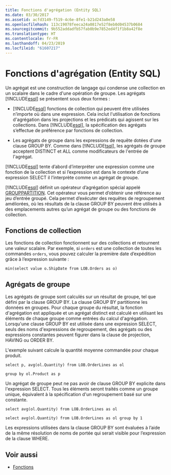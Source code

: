 ```yaml
---
title: Fonctions d'agrégation (Entity SQL)
ms.date: 03/30/2017
ms.assetid: acfd3149-f519-4c6e-8fe1-b21d243a0e58
ms.openlocfilehash: 113c19078feeca24a0817e52f8eb0d04537b0684
ms.sourcegitcommit: 9b552addadfb57fab0b9e7852ed4f1f1b8a42f8e
ms.translationtype: HT
ms.contentlocale: fr-FR
ms.lasthandoff: 04/23/2019
ms.locfileid: "61607217"
---
```

# <a name="aggregate-functions-entity-sql"></a>Fonctions d'agrégation (Entity SQL)
Un agrégat est une construction de langage qui condense une collection en un scalaire dans le cadre d'une opération de groupe. Les agrégats [!INCLUDE[esql](../../../../../../includes/esql-md.md)] se présentent sous deux formes :  
  
- [!INCLUDE[esql](../../../../../../includes/esql-md.md)] fonctions de collection qui peuvent être utilisées n’importe où dans une expression. Cela inclut l'utilisation de fonctions d'agrégation dans les projections et les prédicats qui agissent sur les collections. Dans [!INCLUDE[esql](../../../../../../includes/esql-md.md)], la spécification des agrégats s’effectue de préférence par fonctions de collection.  
  
- Les agrégats de groupe dans les expressions de requête dotées d'une clause GROUP BY. Comme dans [!INCLUDE[tsql](../../../../../../includes/tsql-md.md)], les agrégats de groupe acceptent DISTINCT et ALL comme modificateurs de l'entrée de l'agrégat.  
  
 [!INCLUDE[esql](../../../../../../includes/esql-md.md)] tente d’abord d’interpréter une expression comme une fonction de la collection et si l’expression est dans le contexte d’une expression SELECT il l’interprète comme un agrégat de groupe.  
  
 [!INCLUDE[esql](../../../../../../includes/esql-md.md)] définit un opérateur d’agrégation spécial appelé [GROUPPARTITION](../../../../../../docs/framework/data/adonet/ef/language-reference/grouppartition-entity-sql.md). Cet opérateur vous permet d’obtenir une référence au jeu d’entrée groupé. Cela permet d’exécuter des requêtes de regroupement améliorées, où les résultats de la clause GROUP BY peuvent être utilisés à des emplacements autres qu’un agrégat de groupe ou des fonctions de collection.  
  
## <a name="collection-functions"></a>Fonctions de collection  
 Les fonctions de collection fonctionnent sur des collections et retournent une valeur scalaire. Par exemple, si `orders` est une collection de toutes les commandes `orders`, vous pouvez calculer la première date d’expédition grâce à l’expression suivante :  
  
 `min(select value o.ShipDate from LOB.Orders as o)`  
  
## <a name="group-aggregates"></a>Agrégats de groupe  
 Les agrégats de groupe sont calculés sur un résultat de groupe, tel que défini par la clause GROUP BY. La clause GROUP BY partitionne les données en groupes. Pour chaque groupe du résultat, la fonction d'agrégation est appliquée et un agrégat distinct est calculé en utilisant les éléments de chaque groupe comme entrées du calcul d'agrégation. Lorsqu'une clause GROUP BY est utilisée dans une expression SELECT, seuls des noms d'expressions de regroupement, des agrégats ou des expressions constantes peuvent figurer dans la clause de projection, HAVING ou ORDER BY.  
  
 L'exemple suivant calcule la quantité moyenne commandée pour chaque produit.  
  
 `select p, avg(ol.Quantity) from LOB.OrderLines as ol`  
  
 `group by ol.Product as p`  
  
 Un agrégat de groupe peut ne pas avoir de clause GROUP BY explicite dans l'expression SELECT. Tous les éléments seront traités comme un groupe unique, équivalent à la spécification d'un regroupement basé sur une constante.  
  
 `select avg(ol.Quantity) from LOB.OrderLines as ol`  
  
 `select avg(ol.Quantity) from LOB.OrderLines as ol group by 1`  
  
 Les expressions utilisées dans la clause GROUP BY sont évaluées à l’aide de la même résolution de noms de portée qui serait visible pour l’expression de la clause WHERE.  
  
## <a name="see-also"></a>Voir aussi

- [Fonctions](../../../../../../docs/framework/data/adonet/ef/language-reference/functions-entity-sql.md)

